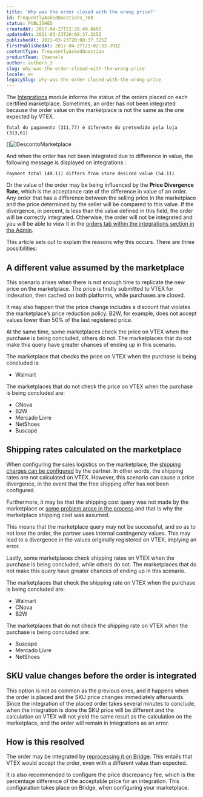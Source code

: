 ```yaml
---
title: 'Why was the order closed with the wrong price?'
id: frequentlyAskedQuestions_708
status: PUBLISHED
createdAt: 2017-04-27T22:28:49.849Z
updatedAt: 2021-03-23T20:08:37.325Z
publishedAt: 2021-03-23T20:08:37.325Z
firstPublishedAt: 2017-04-27T23:02:33.393Z
contentType: frequentlyAskedQuestion
productTeam: Channels
author: authors_3
slug: why-was-the-order-closed-with-the-wrong-price
locale: en
legacySlug: why-was-the-order-closed-with-the-wrong-price
---
```


The [Integrations](/en/tutorial/checking-integrations-in-bridge) module informs the status of the orders placed on each certified marketplace. Sometimes, an order has not been integrated because the order value on the marketplace is not the same as the one expected by VTEX. 

`Total do pagamento (311,77) é diferente do pretendido pela loja (313,61)`

[]![DescontoMarketplace](https://images.contentful.com/alneenqid6w5/1HmHmw1xTCCe2uc4KWqGio/07fcec1e79b19410f460439419c19178/DescontoMarketplace.png)

And when the order has not been integrated due to difference in value, the following message is displayed on Integrations :

`Payment total (49.11) differs from store desired value (54.11)`

Or the value of the order may be being influenced by the **Price Divergence Rate**, which is the acceptance rate of the difference in value of an order. Any order that has a difference between the selling price in the marketplace and the price determined by the seller will be compared to this value. If the divergence, in percent, is less than the value defined in this field, the order will be correctly integrated. Otherwise, the order will not be integrated and you will be able to view it in the [orders tab within the integrations section in the Admin](https://help.vtex.com/en/tutorial/checking-integrations-in-bridge).

This article sets out to explain the reasons why this occurs. There are three possibilities:

## A different value assumed by the marketplace

This scenario arises when there is not enough time to replicate the new price on the marketplace. The price is firstly submitted to VTEX for indexation, then cached on both platforms, while purchases are closed.

It may also happen that the price change includes a discount that violates the marketplace’s price reduction policy. B2W, for example, does not accept values lower than 50% of the last registered price.

At the same time, some marketplaces check the price on VTEX when the purchase is being concluded, others do not. The marketplaces that do not make this query have greater chances of ending up in this scenario.

The marketplace that checks the price on VTEX when the purchase is being concluded is:

- Walmart

The marketplaces that do not check the price on VTEX when the purchase is being concluded are:

- CNova
- B2W
- Mercado Livre
- NetShoes
- Buscapé

## Shipping rates calculated on the marketplace

When configuring the sales logistics on the marketplace, the [shipping charges can be configured](/en/tutorial/configuring-logistics-for-a-marketplace) by the partner. In other words, the shipping rates are not calculated on VTEX. However, this scenario can cause a price divergence, in the event that the free shipping offer has not been configured.

Furthermore, it may be that the shipping cost query was not made by the marketplace or [some problem arose in the process](/en/faq/why-was-the-order-closed-when-there-was-no-stock) and that is why the marketplace shipping cost was assumed.

This means that the marketplace query may not be successful, and so as to not lose the order, the partner uses internal contingency values. This may lead to a divergence in the values originally registered on VTEX, implying an error.

Lastly, some marketplaces check shipping rates on VTEX when the purchase is being concluded, while others do not. The marketplaces that do not make this query have greater chances of ending up in this scenario.

The marketplaces that check the shipping rate on VTEX when the purchase is being concluded are:

- Walmart
- CNova
- B2W

The marketplaces that do not check the shipping rate on VTEX when the purchase is being concluded are:

- Buscapé
- Mercado Livre
- NetShoes

## SKU value changes before the order is integrated

This option is not as common as the previous ones, and it happens when the order is placed and the SKU price changes immediately afterwards. Since the integration of the placed order takes several minutes to conclude, when the integration is done the SKU price will be different and the calculation on VTEX will not yield the same result as the calculation on the marketplace, and the order will remain in Integrations as an error.

## How is this resolved

The order may be integrated by [reprocessing it on Bridge](/en/tutorial/checking-integrations-in-bridge). This entails that VTEX would accept the order, even with a different value than expected.

It is also recommended to configure the price discrepancy fee, which is the percentage difference of the acceptable price for an integration. This configuration takes place on Bridge, when configuring your marketplace.
